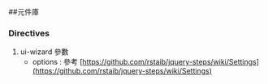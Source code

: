 ##元件庫
### Directives
1. ui-wizard 參數
    - options : 參考 [https://github.com/rstaib/jquery-steps/wiki/Settings](https://github.com/rstaib/jquery-steps/wiki/Settings)